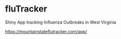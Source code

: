 # fluTracker
Shiny App tracking Influenza Outbreaks in West Virginia

https://mountainstateflutracker.com/app/
